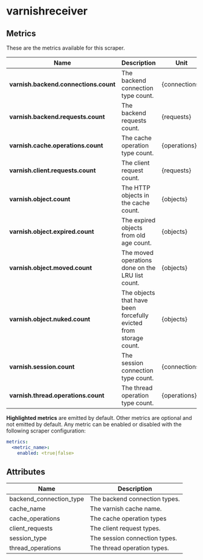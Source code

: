 [comment]: <> (Code generated by mdatagen. DO NOT EDIT.)

# varnishreceiver

## Metrics

These are the metrics available for this scraper.

| Name | Description | Unit | Type | Attributes |
| ---- | ----------- | ---- | ---- | ---------- |
| **varnish.backend.connections.count** | The backend connection type count. | {connections} | Sum(Int) | <ul> <li>backend_connection_type</li> </ul> |
| **varnish.backend.requests.count** | The backend requests count. | {requests} | Sum(Int) | <ul> </ul> |
| **varnish.cache.operations.count** | The cache operation type count. | {operations} | Sum(Int) | <ul> <li>cache_operations</li> </ul> |
| **varnish.client.requests.count** | The client request count. | {requests} | Sum(Int) | <ul> <li>client_requests</li> </ul> |
| **varnish.object.count** | The HTTP objects in the cache count. | {objects} | Sum(Int) | <ul> </ul> |
| **varnish.object.expired.count** | The expired objects from old age count. | {objects} | Sum(Int) | <ul> </ul> |
| **varnish.object.moved.count** | The moved operations done on the LRU list count. | {objects} | Sum(Int) | <ul> </ul> |
| **varnish.object.nuked.count** | The objects that have been forcefully evicted from storage count. | {objects} | Sum(Int) | <ul> </ul> |
| **varnish.session.count** | The session connection type count. | {connections} | Sum(Int) | <ul> <li>session_type</li> </ul> |
| **varnish.thread.operations.count** | The thread operation type count. | {operations} | Sum(Int) | <ul> <li>thread_operations</li> </ul> |

**Highlighted metrics** are emitted by default. Other metrics are optional and not emitted by default.
Any metric can be enabled or disabled with the following scraper configuration:

```yaml
metrics:
  <metric_name>:
    enabled: <true|false>
```

## Attributes

| Name | Description |
| ---- | ----------- |
| backend_connection_type | The backend connection types. |
| cache_name | The varnish cache name. |
| cache_operations | The cache operation types |
| client_requests | The client request types. |
| session_type | The session connection types. |
| thread_operations | The thread operation types. |
